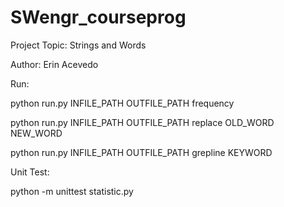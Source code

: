 # SWengr_courseprog
Project Topic: Strings and Words

Author: Erin Acevedo

Run:

python run.py INFILE_PATH OUTFILE_PATH frequency

python run.py INFILE_PATH OUTFILE_PATH replace OLD_WORD NEW_WORD

python run.py INFILE_PATH OUTFILE_PATH grepline KEYWORD



Unit Test:

python -m unittest statistic.py
